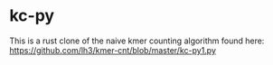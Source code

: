 # kc-py

This is a rust clone of the naive kmer counting algorithm found here:
https://github.com/lh3/kmer-cnt/blob/master/kc-py1.py


